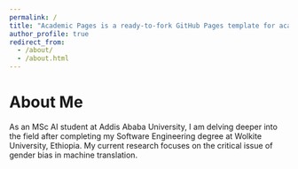```yaml
---
permalink: /
title: "Academic Pages is a ready-to-fork GitHub Pages template for academic personal websites"
author_profile: true
redirect_from: 
  - /about/
  - /about.html
---
```


About Me
======
As an MSc AI student at Addis Ababa University, I am delving deeper into the field after completing my Software Engineering degree at Wolkite University, Ethiopia. My current research focuses on the critical issue of gender bias in machine translation.





